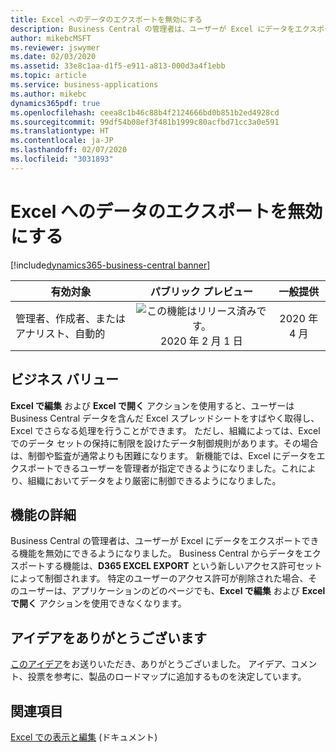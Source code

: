 ```yaml
---
title: Excel へのデータのエクスポートを無効にする
description: Business Central の管理者は、ユーザーが Excel にデータをエクスポートできる機能を無効にできるようになりました。
author: mikebcMSFT
ms.reviewer: jswymer
ms.date: 02/03/2020
ms.assetid: 33e8c1aa-d1f5-e911-a813-000d3a4f1ebb
ms.topic: article
ms.service: business-applications
ms.author: mikebc
dynamics365pdf: true
ms.openlocfilehash: ceea8c1b46c88b4f2124666bd0b851b2ed4928cd
ms.sourcegitcommit: 99df54b08ef3f481b1999c80acfbd71cc3a0e591
ms.translationtype: HT
ms.contentlocale: ja-JP
ms.lasthandoff: 02/07/2020
ms.locfileid: "3031893"
---
```

# <a name="disable-export-of-data-to-excel"></a>Excel へのデータのエクスポートを無効にする
[!include[dynamics365-business-central banner](../includes/dynamics365-business-central.md)]

| 有効対象    |  パブリック プレビュー | 一般提供 | 
| ---------- | :----------: |:----------: |
|管理者、作成者、またはアナリスト、自動的|![この機能はリリース済みです。](/dynamics365-release-plan/media/green-checkmark.png "この機能はリリース済みです。") 2020 年 2 月 1 日| 2020 年 4 月|


## <a name="business-value"></a>ビジネス バリュー
<!-- bv start -->
**Excel で編集** および **Excel で開く** アクションを使用すると、ユーザーは Business Central データを含んだ Excel スプレッドシートをすばやく取得し、Excel でさらなる処理を行うことができます。 ただし、組織によっては、Excel でのデータ セットの保持に制限を設けたデータ制御規則があります。その場合は、制御や監査が通常よりも困難になります。 新機能では、Excel にデータをエクスポートできるユーザーを管理者が指定できるようになりました。これにより、組織においてデータをより厳密に制御できるようになりました。
<!-- bv end -->



## <a name="feature-details"></a>機能の詳細
<!--feature detail start -->
Business Central の管理者は、ユーザーが Excel にデータをエクスポートできる機能を無効にできるようになりました。 Business Central からデータをエクスポートする機能は、**D365 EXCEL EXPORT** という新しいアクセス許可セットによって制御されます。 特定のユーザーのアクセス許可が削除された場合、そのユーザーは、アプリケーションのどのページでも、**Excel で編集** および **Excel で開く** アクションを使用できなくなります。
<!--feature detail end -->









## <a name="thank-you-for-your-idea"></a>アイデアをありがとうございます
[このアイデア](https://experience.dynamics.com/ideas/idea/?ideaid=4ec3ffd8-2a70-e911-80e7-0003ff68897c)をお送りいただき、ありがとうございました。 アイデア、コメント、投票を参考に、製品のロードマップに追加するものを決定しています。

## <a name="see-also"></a>関連項目

[Excel での表示と編集](https://docs.microsoft.com/dynamics365/business-central/across-work-with-excel) (ドキュメント)
